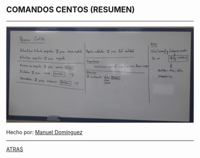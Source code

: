 ## COMANDOS CENTOS (RESUMEN)

---

![comandos](https://github.com/estebancr1993/CentOs-docker/blob/main/imagenes/comandos.jpeg)

Hecho por: [Manuel Domínguez](https://github.com/mftienda)

---

[ATRAS](https://github.com/estebancr1993/CentOs-docker)
